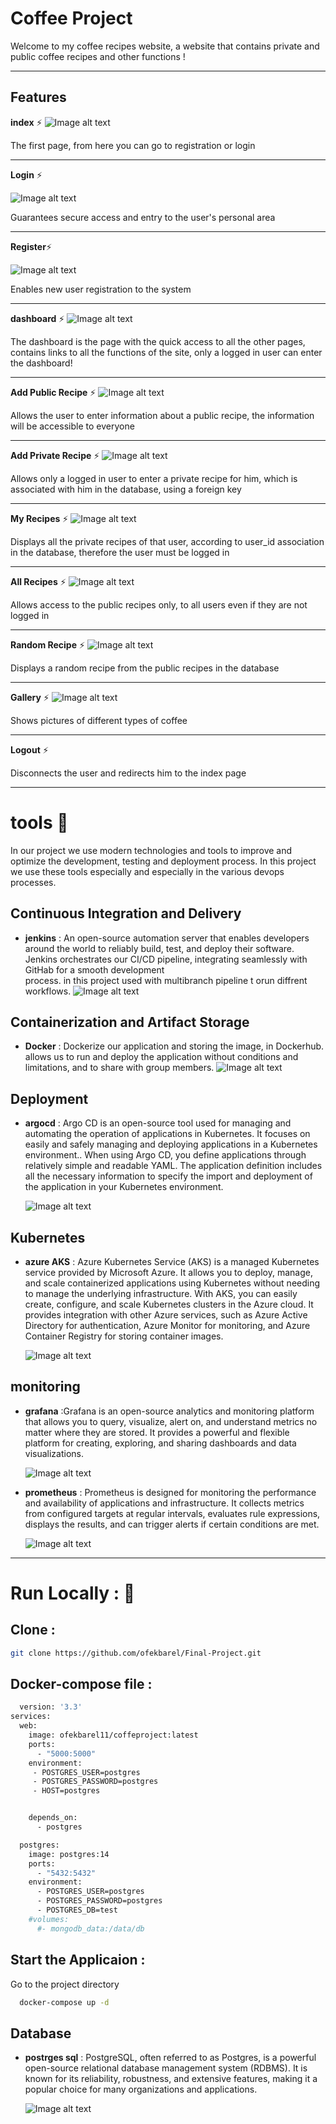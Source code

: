 # Coffee Project 

Welcome to my coffee recipes website, a website that contains private and public coffee recipes and other functions ! 

---


## Features ##


**index** ⚡
![Image alt text](screenShots/index.png)

The first page, from here you can go to registration or login



---


**Login** ⚡

![Image alt text](screenShots/login.png)

Guarantees secure access and entry to the user's personal area


---




**Register**⚡

![Image alt text](screenShots/registger.png)

Enables new user registration to the system





---




**dashboard** ⚡
![Image alt text](screenShots/dashboard.png)

The dashboard is the page with the quick access to all the other pages, contains links to all the functions of the site, only a logged in user can enter the dashboard!





---





**Add Public Recipe** ⚡
![Image alt text](screenShots/addPublic.png)

Allows the user to enter information about a public recipe, the information will be accessible to everyone



---





**Add Private Recipe** ⚡
![Image alt text](screenShots/addPrivate.png)

Allows only a logged in user to enter a private recipe for him, which is associated with him in the database, using a foreign key



---





**My Recipes** ⚡
![Image alt text](screenShots/myRecipes.png)

Displays all the private recipes of that user, according to user_id association in the database, therefore the user must be logged in




---






**All Recipes** ⚡
![Image alt text](screenShots/allRecipes.png)

Allows access to the public recipes only, to all users even if they are not logged in



---






**Random Recipe** ⚡
![Image alt text](screenShots/random.png)

Displays a random recipe from the public recipes in the database



---





**Gallery** ⚡
![Image alt text](screenShots/gallery.png)

Shows pictures of different types of coffee



---
**Logout** ⚡

Disconnects the user and redirects him to the index page


---







# tools 💼 


In our project we use modern technologies and tools to improve and optimize the development, testing and deployment process.
In this project we use these tools especially and especially in the various devops processes.



## Continuous Integration and Delivery
  - **jenkins** : An open-source automation server that enables developers around the world to reliably build, test, and deploy their software. Jenkins orchestrates our CI/CD pipeline, integrating seamlessly with GitHab for a smooth development     
     process. in this project used with multibranch pipeline t orun diffrent workflows.
    ![Image alt text](images/jenkins.png)





## Containerization and Artifact Storage
  - **Docker** : Dockerize our application and storing the image, in Dockerhub.
     allows us to run and deploy the application without conditions and limitations, and to share with group members.
    ![Image alt text](images/docker.png)




## Deployment
  - **argocd** : Argo CD is an open-source tool used for managing and automating the operation of applications in Kubernetes. It focuses on easily and safely managing and deploying applications in a Kubernetes environment..
    When using Argo CD, you define applications through relatively simple and readable YAML.
    The application definition includes all the necessary information to specify the import and deployment of the application in your Kubernetes environment.


    ![Image alt text](images/argocd.png)



## Kubernetes
  - **azure AKS** : Azure Kubernetes Service (AKS) is a managed Kubernetes service provided by Microsoft Azure. It allows you to deploy, manage, and scale containerized applications using Kubernetes without needing to manage the underlying 
infrastructure.
With AKS, you can easily create, configure, and scale Kubernetes clusters in the Azure cloud. It provides integration with other Azure services, such as Azure Active Directory for authentication, Azure Monitor for monitoring, and Azure Container Registry for storing container images.


    ![Image alt text](images/kubernetes.png)


## monitoring
  - **grafana** :Grafana is an open-source analytics and monitoring platform that allows you to query, visualize, alert on, and understand metrics no matter where they are stored. It provides a powerful and flexible platform for creating, exploring, and sharing dashboards and data visualizations.

    ![Image alt text](images/grafana.png)






- **prometheus** : Prometheus is designed for monitoring the performance and availability of applications and infrastructure. It collects metrics from configured targets at regular intervals, evaluates rule expressions, displays the results, and can trigger alerts if certain conditions are met.

    ![Image alt text](images/prometheus.png)

  
---


# Run Locally : 🐳


## Clone  :

```bash
git clone https://github.com/ofekbarel/Final-Project.git
```

## Docker-compose file :


```bash
  version: '3.3'
services:
  web:
    image: ofekbarel11/coffeproject:latest
    ports:
      - "5000:5000"
    environment:
     - POSTGRES_USER=postgres
     - POSTGRES_PASSWORD=postgres
     - HOST=postgres


    depends_on:
      - postgres

  postgres:
    image: postgres:14
    ports:
      - "5432:5432"
    environment:
      - POSTGRES_USER=postgres
      - POSTGRES_PASSWORD=postgres
      - POSTGRES_DB=test
    #volumes:
      #- mongodb_data:/data/db
```


## Start the Applicaion :

Go to the project directory

```bash
  docker-compose up -d
```






## Database
  - **postrges sql** : PostgreSQL, often referred to as Postgres, is a powerful open-source relational database management system (RDBMS). It is known for its reliability, robustness, and extensive features, making it a popular choice for many organizations and applications.


    ![Image alt text](images/postgres.png)
  


    

  
